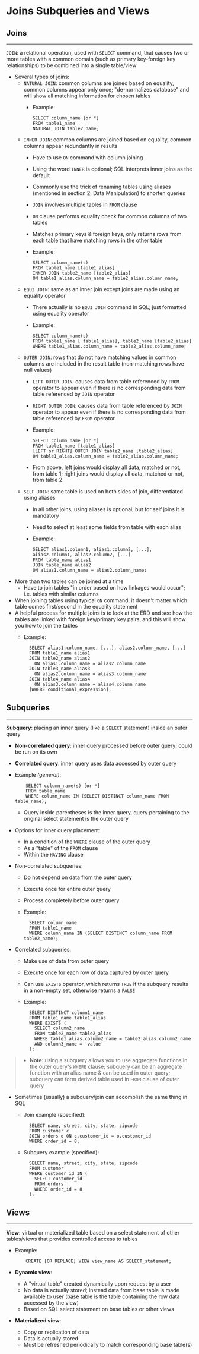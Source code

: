 # Joins Subqueries and Views

## Joins

---

`JOIN`: a relational operation, used with `SELECT` command, that causes two or more tables with a common domain (such as primary key-foreign key relationships) to be combined into a single table/view

- Several types of joins:
  - `NATURAL JOIN`: common columns are joined based on equality, common columns appear only once; "de-normalizes database" and will show all matching information for chosen tables
    - Example:

          SELECT column_name [or *]
          FROM table1_name 
          NATURAL JOIN table2_name;

  - `INNER JOIN`: common columns are joined based on equality, common columns appear redundantly in results
    - Have to use `ON` command with column joining
    - Using the word `INNER` is optional; SQL interprets inner joins as the default
    - Commonly use the trick of renaming tables using aliases (mentioned in section 2, Data Manipulation) to shorten queries
    - `JOIN` involves multiple tables in `FROM` clause
    - `ON` clause performs equality check for common columns of two tables
    - Matches primary keys & foreign keys, only returns rows from each table that have matching rows in the other table
    - Example:

          SELECT column_name(s) 
          FROM table1_name [table1_alias]
          INNER JOIN table2_name [table2_alias] 
          ON table1_alias.column_name = table2_alias.column_name;

  - `EQUI JOIN`: same as an inner join except joins are made using an equality operator
    - There actually is no `EQUI JOIN` command in SQL; just formatted using equality operator
    - Example:

          SELECT column_name(s)
          FROM table1_name [ table1_alias], table2_name [table2_alias]
          WHERE table1_alias.column_name = table2_alias.column_name;

  - `OUTER JOIN`: rows that do not have matching values in common columns are included in the result table (non-matching rows have null values)
    - `LEFT OUTER JOIN`: causes data from table referenced by `FROM` operator to appear even if there is no corresponding data from table referenced by `JOIN` operator
    - `RIGHT OUTER JOIN`: causes data from table referenced by `JOIN` operator to appear even if there is no corresponding data from table referenced by `FROM` operator
    - Example:

          SELECT column_name [or *]
          FROM table1_name [table1_alias] 
          [LEFT or RIGHT] OUTER JOIN table2_name [table2_alias]
          ON table1_alias.column_name = table2_alias.column_name;

    - From above, left joins would display all data, matched or not, from table 1; right joins would display all data, matched or not, from table 2
  - `SELF JOIN`: same table is used on both sides of join, differentiated using aliases
    - In all other joins, using aliases is optional; but for self joins it is mandatory
    - Need to select at least some fields from table with each alias
    - Example:

          SELECT alias1.column1, alias1.column2, [...], alias2.column1, alias2.column2, [...]
          FROM table_name alias1
          JOIN table_name alias2
          ON alias1.column_name = alias2.column_name; 

- More than two tables can be joined at a time
  - Have to join tables "in order based on how linkages would occur"; i.e. tables with similar columns
- When joining tables using typical `ON` command, it doesn't matter which table comes first/second in the equality statement
- A helpful process for multiple joins is to look at the ERD and see how the tables are linked with foreign key/primary key pairs, and this will show you how to join the tables
  - Example:

          SELECT alias1.column_name, [...], alias2.column_name, [...]
          FROM table1_name alias1
          JOIN table2_name alias2
            ON alias1.column_name = alias2.column_name
          JOIN table3_name alias3
            ON alias2.column_name = alias3.column_name
          JOIN table4_name alias4
            ON alias3.column_name = alias4.column_name
          [WHERE conditional_expression];

## Subqueries

---

**Subquery**: placing an inner query (like a `SELECT` statement) inside an outer query

- **Non-correlated query**: inner query processed before outer query; could be run on its own
- **Correlated query**: inner query uses data accessed by outer query
- Example *(general)*:

          SELECT column_name(s) [or *]
          FROM table_name
          WHERE column_name IN (SELECT DISTINCT column_name FROM table_name);

  - Query inside parentheses is the inner query, query pertaining to the original select statement is the outer query
- Options for inner query placement:
  - In a condition of the `WHERE` clause of the outer query
  - As a "table" of the `FROM` clause
  - Within the `HAVING` clause
- Non-correlated subqueries:
  - Do not depend on data from the outer query
  - Execute once for entire outer query
  - Process completely before outer query
  - Example:

          SELECT column_name
          FROM table1_name
          WHERE column_name IN (SELECT DISTINCT column_name FROM table2_name);

- Correlated subqueries:
  - Make use of data from outer query
  - Execute once for each row of data captured by outer query
  - Can use `EXISTS` operator, which returns `TRUE` if the subquery results in a non-empty set, otherwise returns a `FALSE`
  - Example:

          SELECT DISTINCT column1_name
          FROM table1_name table1_alias
          WHERE EXISTS (
            SELECT column2_name
            FROM table2_name table2_alias
            WHERE table1_alias.column2_name = table2_alias.column2_name
            AND column3_name = 'value'
          );

> - **Note**: using a subquery allows you to use aggregate functions in the outer query's `WHERE` clause; subquery can be an aggregate function with an alias name & can be used in outer query; subquery can form derived table used in `FROM` clause of outer query

- Sometimes (usually) a subquery/join can accomplish the same thing in SQL
  - Join example (specified):

          SELECT name, street, city, state, zipcode
          FROM customer c
          JOIN orders o ON c.customer_id = o.customer_id
          WHERE order_id = 8;

  - Subquery example (specified):

          SELECT name, street, city, state, zipcode
          FROM customer
          WHERE customer_id IN (
            SELECT customer_id
            FROM orders
            WHERE order_id = 8
          );

## Views

---

**View**: virtual or materialized table based on a select statement of other tables/views that provides controlled access to tables

- Example:

          CREATE [OR REPLACE] VIEW view_name AS SELECT_statement;

- **Dynamic view**:
  - A "virtual table" created dynamically upon request by a user
  - No data is actually stored; instead data from base table is made available to user (base table is the table containing the row data accessed by the view)
  - Based on SQL select statement on base tables or other views
- **Materialized view**:
  - Copy or replication of data
  - Data is actually stored
  - Must be refreshed periodically to match corresponding base table(s)
